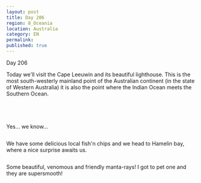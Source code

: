 ```yaml
---
layout: post
title: Day 206
region: 8_Oceania
location: Australia
category: EN
permalink:
published: true
---
```


Day 206

Today we'll visit the Cape Leeuwin and its beautiful lighthouse. This is the most south-westerly mainland point of the Australian continent (in the state of Western Australia) it is also the point where the Indian Ocean meets the Southern Ocean.

<p><a
href="https://lh3.googleusercontent.com/GszynqTY7rzHdYL5gJ-VkUeDKFtWmlgYoFkam-Sy_ySpZ-jKkgSL_BBnoL9AFt7pm1teO5uiYb-Eks1mrfeemgN22RixoX3Fea14nkHTAsX95X7CrwwseNrphGJg_kDBa9eYhv3GIVhImEyXmXJJBMxZQwC9_gLVYHkyOwSQ76mx2Q7xINE9QS7vrqVsUtq1z4My0_zdCt8S7MjO1CfBdQsaS2jFBsyMvtKbmR5hHQMVD_jH0NaSXngDIJmqpQlascLOTqcvMx_WWn0Uqz6CTiKJdqr-RTrq2AsUZSSfGbFOYZtnqUmAUL2OVlSIEaNFss9NB4wHa7Nt1lG3NnGoxlCRC1MLrSQxdK_2r2-Go2Y4rDKdrA_k-7hMs8B8nJ43x2RnlpMln8PSp3j03hvIvfFOMpa_0LmmIYS0UDo_oXTDK0HDbmv43IuuMgeTWt2lC2Y4K64KkCPpmzDkPt94Xbl4P2zHAeEc5r2LTv5gfLkbgzza1pghtmKTfc6fITaNweAbpPUjoBuNctgm4ICvbi3vKJyoxwfOezMHIMsxO6YeDq_o1cf4TDb2RWZmh6g5r6rhgbiLyxhQ_WyOj-a2NQAmXSFuwpA8hqVub1HM9M-a0Oq9I0fDm7XvFlbYSYEvOaDdVNzQuThvKRUgZHQ2rROfIh_aePbMJFzNpLxOLCFFmd9lxLSn-jQcvbbXclTqJFNzmpVK74LRiKyxop55965t=w669-h502-no"><img 
src="https://lh3.googleusercontent.com/GszynqTY7rzHdYL5gJ-VkUeDKFtWmlgYoFkam-Sy_ySpZ-jKkgSL_BBnoL9AFt7pm1teO5uiYb-Eks1mrfeemgN22RixoX3Fea14nkHTAsX95X7CrwwseNrphGJg_kDBa9eYhv3GIVhImEyXmXJJBMxZQwC9_gLVYHkyOwSQ76mx2Q7xINE9QS7vrqVsUtq1z4My0_zdCt8S7MjO1CfBdQsaS2jFBsyMvtKbmR5hHQMVD_jH0NaSXngDIJmqpQlascLOTqcvMx_WWn0Uqz6CTiKJdqr-RTrq2AsUZSSfGbFOYZtnqUmAUL2OVlSIEaNFss9NB4wHa7Nt1lG3NnGoxlCRC1MLrSQxdK_2r2-Go2Y4rDKdrA_k-7hMs8B8nJ43x2RnlpMln8PSp3j03hvIvfFOMpa_0LmmIYS0UDo_oXTDK0HDbmv43IuuMgeTWt2lC2Y4K64KkCPpmzDkPt94Xbl4P2zHAeEc5r2LTv5gfLkbgzza1pghtmKTfc6fITaNweAbpPUjoBuNctgm4ICvbi3vKJyoxwfOezMHIMsxO6YeDq_o1cf4TDb2RWZmh6g5r6rhgbiLyxhQ_WyOj-a2NQAmXSFuwpA8hqVub1HM9M-a0Oq9I0fDm7XvFlbYSYEvOaDdVNzQuThvKRUgZHQ2rROfIh_aePbMJFzNpLxOLCFFmd9lxLSn-jQcvbbXclTqJFNzmpVK74LRiKyxop55965t=w669-h502-no" class="oversize" alt=""></a></p>

<p><a
href="https://lh3.googleusercontent.com/89lVlOr-zNt6iwrcqqEHFppnUutCIwWkwfrgqTjrPa8pTqmvukR9s5qxJ4dzrMRsr3ULvjiTqNEY_pNGOkjiK5SS1J2prDy22ZliLyY5C17f6j8yZb-7VQ4WzAAyFXRd7t9tnrf8myVHM9vrH8dKDUlm4qEzZ_O1-XQm2sAXYKEX7_Y73Lrucs3EiVxO03xsRkKHZeUY__7arsOdHm2IIW8RjVnd6wj7bNJoSO2bxRe_5oPxJugd43rg6yucSt6qUIxDsW7hetCWjSymv5BB9CLtGlHewCttlSicWSN4FACktmBOx2Y2SC7f1efbe9ITtkVQq_uwOx7Dq0X89247l1JAkjuqtLkheo3dWLF2oUE14CMvJ1_bYTKcbPgK5oJpym00mzPCOx_VMwvFPIYvR7_VnkDZIbseNcRAwZNYehnbrCZby09KmKAY-tVgUIj8fEl5SJp2uTxzGJzZUqtzqV1TNLRlopWYojX03cPxhZyv8561N2PcvobympMDy9InV4sIMrCqJBoGutJZddHuZoNWROhesVamap-TxACuBVjyFpaL55vgQw619rk4C_LmwTMSgUgC4bgX_N-X9durkVwtVorJ5SblVTDjFK44js50k_Gm_KuaBIP8Ilrbo8P2mpHflEcIDbXhAEvRPibjyAFePVIVxxkhF4ayTATLEjiIiLOAvhH2CsY9cR-nxH0VfvjVgNvK_fvwYXjgfsHrCpT_=w669-h502-no"><img 
src="https://lh3.googleusercontent.com/89lVlOr-zNt6iwrcqqEHFppnUutCIwWkwfrgqTjrPa8pTqmvukR9s5qxJ4dzrMRsr3ULvjiTqNEY_pNGOkjiK5SS1J2prDy22ZliLyY5C17f6j8yZb-7VQ4WzAAyFXRd7t9tnrf8myVHM9vrH8dKDUlm4qEzZ_O1-XQm2sAXYKEX7_Y73Lrucs3EiVxO03xsRkKHZeUY__7arsOdHm2IIW8RjVnd6wj7bNJoSO2bxRe_5oPxJugd43rg6yucSt6qUIxDsW7hetCWjSymv5BB9CLtGlHewCttlSicWSN4FACktmBOx2Y2SC7f1efbe9ITtkVQq_uwOx7Dq0X89247l1JAkjuqtLkheo3dWLF2oUE14CMvJ1_bYTKcbPgK5oJpym00mzPCOx_VMwvFPIYvR7_VnkDZIbseNcRAwZNYehnbrCZby09KmKAY-tVgUIj8fEl5SJp2uTxzGJzZUqtzqV1TNLRlopWYojX03cPxhZyv8561N2PcvobympMDy9InV4sIMrCqJBoGutJZddHuZoNWROhesVamap-TxACuBVjyFpaL55vgQw619rk4C_LmwTMSgUgC4bgX_N-X9durkVwtVorJ5SblVTDjFK44js50k_Gm_KuaBIP8Ilrbo8P2mpHflEcIDbXhAEvRPibjyAFePVIVxxkhF4ayTATLEjiIiLOAvhH2CsY9cR-nxH0VfvjVgNvK_fvwYXjgfsHrCpT_=w669-h502-no" class="oversize" alt=""></a></p>

<p><a
href="https://lh3.googleusercontent.com/Eh34VxjKpY9JFpHV8pS-mD3vyX9YA0kX6Wo8cB2rTWShQtPp_Qqf5oZZVyc193dWpm1wyzQDBP08b0BDDYXdz0S7FNhZGvqq-HSKZUDi14JjGYPtFr8cVrUJ8xv16oSUcAiIypWuMa7Opr7-OrZXu1yAj836BQOpA3N3UviyTNJV3G2mu1Fgw0plafj1MrMrwuMgrJGPx_7CjFj0L8zZ29z3rSU7BGsOrqy_Xw8MTYhEGmIW5xaO_oWQ34JJhyVW6xwzeUQxyWLbQMx_06Qg3qAIOzYrHmIG5SWnL_o1jLX8C-PNOsbPRgynVH6YYgGQxC47HmgHZPwl5YA0NcugybN0Rm397mSOC97QRYYpo31ltAddeE0Sy5ycSegu9uoqc0SEPemveAydOgrrTFbm2vO1AffT1VyUNc6f865IqWQif_LbFubguSauXZSIUGE9c2uVqEtuuQaqgw6rp_zCBZOYghlGrxrE0Uxv-560HkgGk96-bH81qtAW_s8_MppM7MekrF8SvGL-SZLcTIIdBwpXhkgo_lanlO-CxdzDQY1RT7U4o41CrBnBB2xpf8kLRYgrM5dWlSCDW6vLQs0_LLV9WVPc9qSV3gkbi-tA440l9c8En5HPsjrj7kokchdMaS3CDeq0IrtBKoVCeX6ChpDxfWPLN8cuPWQIiP64OintCCfkFYUpd-2U8f-J2BfARbSwtszoIqBMixC2RKrhpp_r=w836-h627-no"><img 
src="https://lh3.googleusercontent.com/Eh34VxjKpY9JFpHV8pS-mD3vyX9YA0kX6Wo8cB2rTWShQtPp_Qqf5oZZVyc193dWpm1wyzQDBP08b0BDDYXdz0S7FNhZGvqq-HSKZUDi14JjGYPtFr8cVrUJ8xv16oSUcAiIypWuMa7Opr7-OrZXu1yAj836BQOpA3N3UviyTNJV3G2mu1Fgw0plafj1MrMrwuMgrJGPx_7CjFj0L8zZ29z3rSU7BGsOrqy_Xw8MTYhEGmIW5xaO_oWQ34JJhyVW6xwzeUQxyWLbQMx_06Qg3qAIOzYrHmIG5SWnL_o1jLX8C-PNOsbPRgynVH6YYgGQxC47HmgHZPwl5YA0NcugybN0Rm397mSOC97QRYYpo31ltAddeE0Sy5ycSegu9uoqc0SEPemveAydOgrrTFbm2vO1AffT1VyUNc6f865IqWQif_LbFubguSauXZSIUGE9c2uVqEtuuQaqgw6rp_zCBZOYghlGrxrE0Uxv-560HkgGk96-bH81qtAW_s8_MppM7MekrF8SvGL-SZLcTIIdBwpXhkgo_lanlO-CxdzDQY1RT7U4o41CrBnBB2xpf8kLRYgrM5dWlSCDW6vLQs0_LLV9WVPc9qSV3gkbi-tA440l9c8En5HPsjrj7kokchdMaS3CDeq0IrtBKoVCeX6ChpDxfWPLN8cuPWQIiP64OintCCfkFYUpd-2U8f-J2BfARbSwtszoIqBMixC2RKrhpp_r=w836-h627-no" class="oversize" alt=""></a></p>

<p><a
href="https://lh3.googleusercontent.com/YFp128cLo_RPGWpwko4UYEACYxgisjV9Gt3sRovSjFCqP7wdLrqAZLSUb4nNOlHSKYH66Hsg2dr6CjnRfQ9Mzj94FPs-Oy3N-FzStRclPq8axaWIKJLwFjGfNNzn3lMI3mXnoFKG-AiXXW3hYc6Pk9vcbsZpyxDo81uMsIwFhkzRkQt0MXn36eSEWO93cUbi12YpbUWyUqczEEpzEf0B0y0RHikCg7FRiTURKc_0TH_POxL6G1g9YxSBbgGutfszMminWS1cz949z5nk2Dc-nDp_Y50OKkfgzQlWbJ8fJcdtEeO1JkrHa0J-MjuS4B5RoLRX1AQNG9G8GRnElGRi0kUOtJW0FWzCJBM1G_JuQ0eEWWX4l5Zo16AD6jTd5ywdnoT3QLiDKZERJfmLl4HeiJyPNLH1c_pO4sWUH_AqwJ6aE0Hok66QsHZnUJZ7lVyx87Gz7eVp1ISjd4g7DQxYrNSopyJ7ynEzkqNAtVLDGCqv9zPlRu_dDyg0MabTr5lNCCqm3A_arstIErY-h18VHLkchcMckHHeGQBZ7zKsYBl6KW32av-NX83d8CMy3sO1dtW5TqIysQk40DJNZ5ArQLSei1d7q0jwAdYUmhQUkfHSL1cDZ6JwvYy2yT_B8laiDhshm7V3nxsrdZ4IaseuMfvL9_eWqmyJrfZeFDZ7Sy-fnmED4v7trzAC2GBrT0K7Ow1dxf5cqTN2vB1-j07ZQ3HH=w471-h627-no"><img 
src="https://lh3.googleusercontent.com/YFp128cLo_RPGWpwko4UYEACYxgisjV9Gt3sRovSjFCqP7wdLrqAZLSUb4nNOlHSKYH66Hsg2dr6CjnRfQ9Mzj94FPs-Oy3N-FzStRclPq8axaWIKJLwFjGfNNzn3lMI3mXnoFKG-AiXXW3hYc6Pk9vcbsZpyxDo81uMsIwFhkzRkQt0MXn36eSEWO93cUbi12YpbUWyUqczEEpzEf0B0y0RHikCg7FRiTURKc_0TH_POxL6G1g9YxSBbgGutfszMminWS1cz949z5nk2Dc-nDp_Y50OKkfgzQlWbJ8fJcdtEeO1JkrHa0J-MjuS4B5RoLRX1AQNG9G8GRnElGRi0kUOtJW0FWzCJBM1G_JuQ0eEWWX4l5Zo16AD6jTd5ywdnoT3QLiDKZERJfmLl4HeiJyPNLH1c_pO4sWUH_AqwJ6aE0Hok66QsHZnUJZ7lVyx87Gz7eVp1ISjd4g7DQxYrNSopyJ7ynEzkqNAtVLDGCqv9zPlRu_dDyg0MabTr5lNCCqm3A_arstIErY-h18VHLkchcMckHHeGQBZ7zKsYBl6KW32av-NX83d8CMy3sO1dtW5TqIysQk40DJNZ5ArQLSei1d7q0jwAdYUmhQUkfHSL1cDZ6JwvYy2yT_B8laiDhshm7V3nxsrdZ4IaseuMfvL9_eWqmyJrfZeFDZ7Sy-fnmED4v7trzAC2GBrT0K7Ow1dxf5cqTN2vB1-j07ZQ3HH=w471-h627-no" class="oversize" alt=""></a></p>

Yes... we know...

<p><a
href="https://lh3.googleusercontent.com/4ZW5SBb6_it8sT1hbcMtTQVvIVUdYb0Ks5ngBa0sfN3yP9UAuJQt0M5a-rRDEMxhiT1x5twbFV29QRqOZ0b_r6COTyu40ppMnYY1e1hY2z3mxt7emrk3euf_Fo7PAF2uMBecVx6osw6ciV-JR11ZjTG8u9ErkIXDxl01nm40Yg3_ZPVeqX_9vKiGt2dIaphTcjHg_EiZGZRB0sgW-QCm2fs1cdJkM0N0uKoP-0V2UWA7xki39SnzIO_qWzRSpNXRc347PiEAG-M-gVNUP23OYqjAEKexC7GnFK0lj1MyEpAkwdqXyO5va0MheOnLRkmb4Lrd7DllOhKaCWzB0aeVWkBRg6PmLGzJBABSQztDR_k6ngstkFB_SU1mO9t0FfDvE8h5UXsYtroS7c_faWyx7WD8ZkdIMnYm0sQVRYXSBt4QyHIfpF0om6HGh7f0Lbtw6yBBevJHgUFih2Ke9QkYxoL5mqbFyVX5cAtiyoT-gcxtllOtfR56V4d1KTYnkf0I5YXVn8N7KurQOC-jG67BiYgA2ePXu791rC0TaxthKHXsATxTUJ6O_Nae2Iq98KWv7QQeK1Ba_7UdNPN18bB5y3KpZYNuASkh6VDRqzxsX3IjkmG_YeNRI9Wtr_YWAP8TgOhDc8vove1L2MLI7ZmCxanm1tWWfC3IU_PTTS0qGUsmJv0mb96p2toRLQlj62a_kXmronSFENjgVdJ0CGMXV4AJ=w836-h627-no"><img 
src="https://lh3.googleusercontent.com/4ZW5SBb6_it8sT1hbcMtTQVvIVUdYb0Ks5ngBa0sfN3yP9UAuJQt0M5a-rRDEMxhiT1x5twbFV29QRqOZ0b_r6COTyu40ppMnYY1e1hY2z3mxt7emrk3euf_Fo7PAF2uMBecVx6osw6ciV-JR11ZjTG8u9ErkIXDxl01nm40Yg3_ZPVeqX_9vKiGt2dIaphTcjHg_EiZGZRB0sgW-QCm2fs1cdJkM0N0uKoP-0V2UWA7xki39SnzIO_qWzRSpNXRc347PiEAG-M-gVNUP23OYqjAEKexC7GnFK0lj1MyEpAkwdqXyO5va0MheOnLRkmb4Lrd7DllOhKaCWzB0aeVWkBRg6PmLGzJBABSQztDR_k6ngstkFB_SU1mO9t0FfDvE8h5UXsYtroS7c_faWyx7WD8ZkdIMnYm0sQVRYXSBt4QyHIfpF0om6HGh7f0Lbtw6yBBevJHgUFih2Ke9QkYxoL5mqbFyVX5cAtiyoT-gcxtllOtfR56V4d1KTYnkf0I5YXVn8N7KurQOC-jG67BiYgA2ePXu791rC0TaxthKHXsATxTUJ6O_Nae2Iq98KWv7QQeK1Ba_7UdNPN18bB5y3KpZYNuASkh6VDRqzxsX3IjkmG_YeNRI9Wtr_YWAP8TgOhDc8vove1L2MLI7ZmCxanm1tWWfC3IU_PTTS0qGUsmJv0mb96p2toRLQlj62a_kXmronSFENjgVdJ0CGMXV4AJ=w836-h627-no" class="oversize" alt=""></a></p>

We have some delicious local fish'n chips and we head to Hamelin bay, where a nice surprise awaits us.

<p><a
href="https://lh3.googleusercontent.com/M1DDyRSeWABwTT6P70O-G4qDai4PQ5IN78VkXADQCoIdt9OayG8eRr_EbOsGWx88HsAqIUCuN0AjtNJsjy3ZG7Hrwz2Xfnq_wO4pIG0roT2MoJJy4s27Atu4wv8OvHPMBCam0R4ErsxDdzcBJbd6SoFByquRz42uz9eocoEFTq25X-VAd74s-lDLpKAMVdB_Cyu1UWH_YUlWojHy0bPCwlMejJqbHLPjoDHYJG_NPbQHyCq4_i8pkTgjzQLUptXTZVBnDOt1J2lfn87FXymSPEa_9G0WkBaZqYb0wSQoQSJPDDrGeZnPOkvUtqmvJftfBnUAmuD2jdlVSJ6dlvt6IQDhB92d10byIVr9tbRGvZZ3XXmhJu__tA9UatMxkYfMxqwqcvgRiYVyC8wJeNJTdjBDdLixo9ZsiCuOadMsmZc-84keIDjjQMWkp_hKX2PnAalKw4IDe60TcbejGHkFysNTO-H5Xauk77FiV8H_3KV6cv2XlYMFnbNBC7emQ3sVpMpMtGYiPFFtWUF_srb6DydbYwEp_oCCmNVNSKDwWpmyNQMKl_kFn0Zn1jHoZx1f17S_WKT50hfdD6F26DJ-2rzQXavCjgECFGl9d28eA9dnTXN-ODnzAi9vgQMyvRKZwTjJcrJQ6Iiqyt_vm6WtNS3OmhBU7I4CTOOnyKBOQnNuohWTLsmdV5HTSsojnAqIjV3o3mnK-blyFXlC3ecwSyth=w836-h627-no"><img 
src="https://lh3.googleusercontent.com/M1DDyRSeWABwTT6P70O-G4qDai4PQ5IN78VkXADQCoIdt9OayG8eRr_EbOsGWx88HsAqIUCuN0AjtNJsjy3ZG7Hrwz2Xfnq_wO4pIG0roT2MoJJy4s27Atu4wv8OvHPMBCam0R4ErsxDdzcBJbd6SoFByquRz42uz9eocoEFTq25X-VAd74s-lDLpKAMVdB_Cyu1UWH_YUlWojHy0bPCwlMejJqbHLPjoDHYJG_NPbQHyCq4_i8pkTgjzQLUptXTZVBnDOt1J2lfn87FXymSPEa_9G0WkBaZqYb0wSQoQSJPDDrGeZnPOkvUtqmvJftfBnUAmuD2jdlVSJ6dlvt6IQDhB92d10byIVr9tbRGvZZ3XXmhJu__tA9UatMxkYfMxqwqcvgRiYVyC8wJeNJTdjBDdLixo9ZsiCuOadMsmZc-84keIDjjQMWkp_hKX2PnAalKw4IDe60TcbejGHkFysNTO-H5Xauk77FiV8H_3KV6cv2XlYMFnbNBC7emQ3sVpMpMtGYiPFFtWUF_srb6DydbYwEp_oCCmNVNSKDwWpmyNQMKl_kFn0Zn1jHoZx1f17S_WKT50hfdD6F26DJ-2rzQXavCjgECFGl9d28eA9dnTXN-ODnzAi9vgQMyvRKZwTjJcrJQ6Iiqyt_vm6WtNS3OmhBU7I4CTOOnyKBOQnNuohWTLsmdV5HTSsojnAqIjV3o3mnK-blyFXlC3ecwSyth=w836-h627-no" class="oversize" alt=""></a></p>

Some beautiful, venomous and friendly manta-rays! I got to pet one and they are supersmooth!

<p><a
href="https://lh3.googleusercontent.com/61I_tev5CP8ewm8QH0pIRdIdf6kMhb8igKe42gprdIWJtBVOooTSiEu7vSoxpVK1lE-s4D39peST0ozt3xAHiXC3YdmaLD6O14zY3HTvMisP_msNlg52bKSixh3XD2tBNMda3ArW2b6l1uEq_yPjOkrbQFiumOc2kvP-_b6z0IgqxK2e2bxBCa4cM7AP6I0ssuxYtqh-ntgd4QKW64nwPZCgbqYkZZmRUPhvt202G_laPJi-m852AhQvIqoQDOGBzzRrvkLGy_2GdgBDT9FgwRx5hVvi751SmjtgQlEKfqd9HjFuAJ1AAaBhN88gET7IbUpmPpp8enhmkQYLU51WYPioUIowOJHnR0ZoaXSzvM9nl9BNMz0Q_L1cwiJ3cpla9E4lOk1iIK2faRY73IJOrYMJQe8W8l8xSOG2DWqvChsEFzVYPWMcTj1cirX3nMkHGV7yY4P8D6KyOuJxDnUaZEf7-NIRqmhOwPEeV_BXydIU37jTiAqG4HspLwV3YUr95cTHIjiqhUNBg7mRPeGkVVoo2BCLF9EjviiWa7SJDnBWwkBpg1jgmiiC2u_djW23HxPEKpXXaJDEor0efKOn-V3ekvmi7BSPzg79WqE_i91AVtxH2Bqx0Kl6F0_Y0UcNCTrtXZ4cGGocEQmjgbeL9pkxgcIszrAGfNiDuq8WJ-p5PhNC5mRPWjuwl5DuF2NJPJzeA0Iwzeb7LWHVYtLnzm7_=w836-h627-no"><img 
src="https://lh3.googleusercontent.com/61I_tev5CP8ewm8QH0pIRdIdf6kMhb8igKe42gprdIWJtBVOooTSiEu7vSoxpVK1lE-s4D39peST0ozt3xAHiXC3YdmaLD6O14zY3HTvMisP_msNlg52bKSixh3XD2tBNMda3ArW2b6l1uEq_yPjOkrbQFiumOc2kvP-_b6z0IgqxK2e2bxBCa4cM7AP6I0ssuxYtqh-ntgd4QKW64nwPZCgbqYkZZmRUPhvt202G_laPJi-m852AhQvIqoQDOGBzzRrvkLGy_2GdgBDT9FgwRx5hVvi751SmjtgQlEKfqd9HjFuAJ1AAaBhN88gET7IbUpmPpp8enhmkQYLU51WYPioUIowOJHnR0ZoaXSzvM9nl9BNMz0Q_L1cwiJ3cpla9E4lOk1iIK2faRY73IJOrYMJQe8W8l8xSOG2DWqvChsEFzVYPWMcTj1cirX3nMkHGV7yY4P8D6KyOuJxDnUaZEf7-NIRqmhOwPEeV_BXydIU37jTiAqG4HspLwV3YUr95cTHIjiqhUNBg7mRPeGkVVoo2BCLF9EjviiWa7SJDnBWwkBpg1jgmiiC2u_djW23HxPEKpXXaJDEor0efKOn-V3ekvmi7BSPzg79WqE_i91AVtxH2Bqx0Kl6F0_Y0UcNCTrtXZ4cGGocEQmjgbeL9pkxgcIszrAGfNiDuq8WJ-p5PhNC5mRPWjuwl5DuF2NJPJzeA0Iwzeb7LWHVYtLnzm7_=w836-h627-no" class="oversize" alt=""></a></p>

<p><a
href="https://lh3.googleusercontent.com/qC8Fr8A94ooHiMcWHy_F96j-nhLLrrRRSvl8yMNjMqDXgUOd4Ohu11JFxTSqK4czVXWuJ08t3WJaHjoHCwwi-uCwRhXyQ_3iH2Q4ZDIVhBFX0iQgC7fUfGUzuEQfCVpOdn3yju1LeZoUqDc3Y7bCpr5pG-_HEw6spJopOJZxFAC2aA9wymiMofatxVh8K9b5Y7wZ1F7EbeBDpI0nEViFovMIxMJsJ2dd2pQLntXYyWtXKYmjZyrVfF-SYQIJs3cgAfiqsV_X5JgT1VH4WlYBuoBnE-TIVe0dR3FNPqhQNea-sDpS10_427DOheejzKVgYABy2ovkedGn6DGjtkT2FSsD-UzDzdKhjlS8MmOMGmlY5vJTemo7WUuzkgKXDh2gsjJaiwNJaPL030YFgYNNINi8XT9wQcYuZKxqGo9kpr_aeZWDapZSGCVe9YxtmNW4XMooSyBp9kgBGCXuB1nknwetzm7WYzdXn3h5uCo936-u4xAFqgdfCw1yf3wLMF_L-UNGMve2N-XI-8hGmaF5wwQV6skUCNBYFFRBLKaYTT-pCAuvGqHzdkCuHmAO8Zl_Bni_Mjwy5XFv5sogB_LJFwXF78KCoxDyifORX9GUWUakbHYaPaCRvgA7qKLts2-WlRmBJIoz2P0o5_oxsxAzHHISQEcgAAaPuYgcHUjMmdZJd-sJmHecYIkWm3wMKmexmH7EfbMF3DzhZlvxK-UYVuNs=w836-h627-no"><img 
src="https://lh3.googleusercontent.com/qC8Fr8A94ooHiMcWHy_F96j-nhLLrrRRSvl8yMNjMqDXgUOd4Ohu11JFxTSqK4czVXWuJ08t3WJaHjoHCwwi-uCwRhXyQ_3iH2Q4ZDIVhBFX0iQgC7fUfGUzuEQfCVpOdn3yju1LeZoUqDc3Y7bCpr5pG-_HEw6spJopOJZxFAC2aA9wymiMofatxVh8K9b5Y7wZ1F7EbeBDpI0nEViFovMIxMJsJ2dd2pQLntXYyWtXKYmjZyrVfF-SYQIJs3cgAfiqsV_X5JgT1VH4WlYBuoBnE-TIVe0dR3FNPqhQNea-sDpS10_427DOheejzKVgYABy2ovkedGn6DGjtkT2FSsD-UzDzdKhjlS8MmOMGmlY5vJTemo7WUuzkgKXDh2gsjJaiwNJaPL030YFgYNNINi8XT9wQcYuZKxqGo9kpr_aeZWDapZSGCVe9YxtmNW4XMooSyBp9kgBGCXuB1nknwetzm7WYzdXn3h5uCo936-u4xAFqgdfCw1yf3wLMF_L-UNGMve2N-XI-8hGmaF5wwQV6skUCNBYFFRBLKaYTT-pCAuvGqHzdkCuHmAO8Zl_Bni_Mjwy5XFv5sogB_LJFwXF78KCoxDyifORX9GUWUakbHYaPaCRvgA7qKLts2-WlRmBJIoz2P0o5_oxsxAzHHISQEcgAAaPuYgcHUjMmdZJd-sJmHecYIkWm3wMKmexmH7EfbMF3DzhZlvxK-UYVuNs=w836-h627-no" class="oversize" alt=""></a></p>



